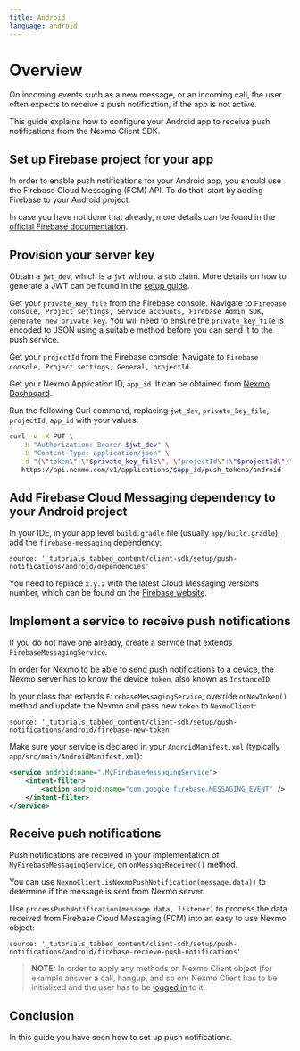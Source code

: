 ```yaml
---
title: Android
language: android
---
```


# Overview

On incoming events such as a new message, or an incoming call, the user often expects to receive a push notification, if the app is not active.

This guide explains how to configure your Android app to receive push notifications from the Nexmo Client SDK.

## Set up Firebase project for your app

In order to enable push notifications for your Android app, you should use the Firebase Cloud Messaging (FCM) API. To do that, start by adding Firebase to your Android project.

In case you have not done that already, more details can be found in the [official Firebase documentation](https://firebase.google.com/docs/android/setup).

## Provision your server key

Obtain a `jwt_dev`, which is a `jwt` without a `sub` claim. More details on how to generate a JWT can be found in the [setup guide](/tutorials/client-sdk-generate-test-credentials#generate-a-user-jwt).

Get your `private_key_file` from the Firebase console. Navigate to `Firebase console, Project settings, Service accounts, Firebase Admin SDK, generate new private key`. You will need to ensure the `private_key_file` is encoded to JSON using a suitable method before you can send it to the push service.

Get your `projectId` from the Firebase console. Navigate to `Firebase console, Project settings, General, projectId`.

Get your Nexmo Application ID, `app_id`. It can be obtained from [Nexmo Dashboard](https://dashboard.nexmo.com/voice/your-applications).

Run the following Curl command, replacing `jwt_dev`, `private_key_file`, `projectId`, `app_id` with your values:

```sh
curl -v -X PUT \
   -H "Authorization: Bearer $jwt_dev" \
   -H "Content-Type: application/json" \
   -d "{\"token\":\"$private_key_file\", \"projectId\":\"$projectId\"}" \
   https://api.nexmo.com/v1/applications/$app_id/push_tokens/android  
```

## Add Firebase Cloud Messaging dependency to your Android project

In your IDE, in your app level `build.gradle` file (usually `app/build.gradle`), add the `firebase-messaging` dependency:

```tabbed_content
source: '_tutorials_tabbed_content/client-sdk/setup/push-notifications/android/dependencies'
```

You need to replace `x.y.z` with the latest Cloud Messaging versions number, which can be found on the [Firebase website](https://firebase.google.com/docs/cloud-messaging/android/client).

## Implement a service to receive push notifications

If you do not have one already, create a service that extends `FirebaseMessagingService`. 

In order for Nexmo to be able to send push notifications to a device, the Nexmo server has to know the device `token`, also known as `InstanceID`.

In your class that extends `FirebaseMessagingService`,  override `onNewToken()` method and update the Nexmo and pass new `token` to `NexmoClient`:

```tabbed_content
source: '_tutorials_tabbed_content/client-sdk/setup/push-notifications/android/firebase-new-token'
```

Make sure your service is declared in your `AndroidManifest.xml` (typically `app/src/main/AndroidManifest.xml`):

```xml
<service android:name=".MyFirebaseMessagingService">
    <intent-filter>
        <action android:name="com.google.firebase.MESSAGING_EVENT" />
    </intent-filter>
</service>
```

## Receive push notifications

Push notifications are received in your implementation of `MyFirebaseMessagingService`, on `onMessageReceived()` method.

You can use `NexmoClient.isNexmoPushNotification(message.data))` to determine if the message is sent from Nexmo server.

Use `processPushNotification(message.data, listener)` to process the data received from Firebase Cloud Messaging (FCM) into an easy to use Nexmo object:

```tabbed_content
source: '_tutorials_tabbed_content/client-sdk/setup/push-notifications/android/firebase-recieve-push-notifications'
```

> **NOTE:** In order to apply any methods on Nexmo Client object (for example answer a call, hangup, and so on) Nexmo Client has to be initialized and the user has to be [logged in](/client-sdk/getting-started/add-sdk-to-your-app/android) to it.

## Conclusion

In this guide you have seen how to set up push notifications.
